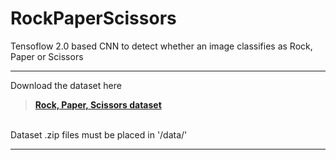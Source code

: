 # RockPaperScissors
 
 Tensoflow 2.0 based CNN to detect whether an image classifies as Rock, Paper or Scissors

***

Download the dataset here 
</br>
>__[Rock, Paper, Scissors dataset](http://www.laurencemoroney.com/rock-paper-scissors-dataset/)__
</br>
Dataset .zip files must be placed in '/data/'

***
